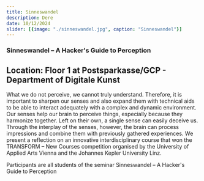 ```yaml
---
title: Sinneswandel
description: Dere
date: 10/12/2024
slider: [{image: "./sinneswandel.jpg", caption: "Sinneswandel"}]
---
```



### Sinneswandel – A Hacker's Guide to Perception
## Location: Floor 1 at Postsparkasse/GCP - Department of Digitale Kunst

What we do not perceive, we cannot truly understand. Therefore, it is important to sharpen our senses and also expand them with technical aids to be able to interact adequately with a complex and dynamic environment. Our senses help our brain to perceive things, especially because they harmonize together. Left on their own, a single sense can easily deceive us. Through the interplay of the senses, however, the brain can process impressions and combine them with previously gathered experiences.
We present a reflection on an innovative interdisciplinary course that won the TRANSFORM – New Courses competition organised by the University of Applied Arts Vienna and the Johannes Kepler University Linz.

Participants are all students of the seminar Sinneswandel – A Hacker's Guide to Perception


